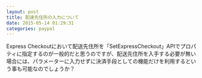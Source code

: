 ```yaml
---
layout: post
title: 配達先住所の入力について
date: 2015-05-14 01:29:31
categories: paypal
---
```

<p>Express Checkoutにおいて配送先住所を「SetExpressCheckout」APIでプロパティに指定するのが一般的だと思うのですが、配送先住所を入手する必要が無い場合には、パラメーターに入力せずに決済手段としての機能だけを利用するという事も可能なのでしょうか？</p>
